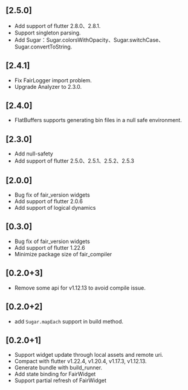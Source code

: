 ## [2.5.0]
* Add support of flutter 2.8.0、2.8.1.
* Support singleton parsing.
* Add Sugar：Sugar.colorsWithOpacity、Sugar.switchCase、Sugar.convertToString.

## [2.4.1]
* Fix FairLogger import problem.
* Upgrade Analyzer to 2.3.0.

## [2.4.0]
* FlatBuffers supports generating bin files in a null safe environment.

## [2.3.0]
* Add null-safety
* Add support of flutter 2.5.0、2.5.1、2.5.2、2.5.3

## [2.0.0]
* Bug fix of fair_version widgets
* Add support of flutter 2.0.6
* Add support of logical dynamics

## [0.3.0]
* Bug fix of fair_version widgets
* Add support of flutter 1.22.6
* Minimize package size of fair_compiler

## [0.2.0+3]
* Remove some api for v1.12.13 to avoid compile issue.

## [0.2.0+2]
* add `Sugar.mapEach` support in build method.

## [0.2.0+1]
* Support widget update through local assets and remote uri.
* Compact with flutter v1.22.4, v1.20.4, v1.17.3, v1.12.13.
* Generate bundle with build_runner.
* Add state binding for FairWidget
* Support partial refresh of FairWidget